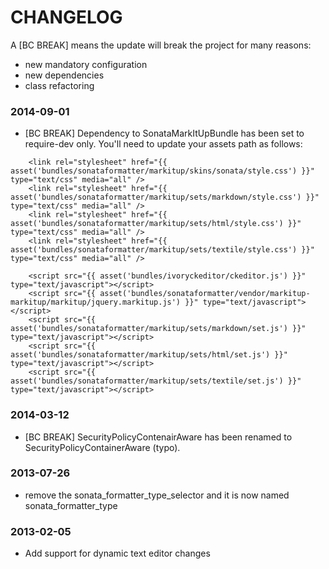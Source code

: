 CHANGELOG
=========

A [BC BREAK] means the update will break the project for many reasons:

* new mandatory configuration
* new dependencies
* class refactoring

### 2014-09-01

* [BC BREAK] Dependency to SonataMarkItUpBundle has been set to require-dev only. You'll need to update your assets path as follows:

```
    <link rel="stylesheet" href="{{ asset('bundles/sonataformatter/markitup/skins/sonata/style.css') }}" type="text/css" media="all" />
    <link rel="stylesheet" href="{{ asset('bundles/sonataformatter/markitup/sets/markdown/style.css') }}" type="text/css" media="all" />
    <link rel="stylesheet" href="{{ asset('bundles/sonataformatter/markitup/sets/html/style.css') }}" type="text/css" media="all" />
    <link rel="stylesheet" href="{{ asset('bundles/sonataformatter/markitup/sets/textile/style.css') }}" type="text/css" media="all" />

    <script src="{{ asset('bundles/ivoryckeditor/ckeditor.js') }}" type="text/javascript"></script>
    <script src="{{ asset('bundles/sonataformatter/vendor/markitup-markitup/markitup/jquery.markitup.js') }}" type="text/javascript"></script>
    <script src="{{ asset('bundles/sonataformatter/markitup/sets/markdown/set.js') }}" type="text/javascript"></script>
    <script src="{{ asset('bundles/sonataformatter/markitup/sets/html/set.js') }}" type="text/javascript"></script>
    <script src="{{ asset('bundles/sonataformatter/markitup/sets/textile/set.js') }}" type="text/javascript"></script>
```

### 2014-03-12

* [BC BREAK] SecurityPolicyContenairAware has been renamed to SecurityPolicyContainerAware (typo).

### 2013-07-26

* remove the sonata_formatter_type_selector and it is now named sonata_formatter_type

### 2013-02-05

* Add support for dynamic text editor changes